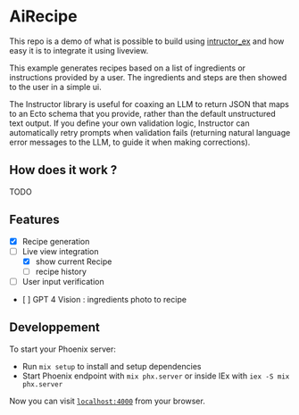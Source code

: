# AiRecipe

This repo is a demo of what is possible to build using [intructor_ex](https://github.com/thmsmlr/instructor_ex) and how easy it is to integrate it using liveview. 

This example generates recipes based on a list of ingredients or instructions provided by a user. The ingredients and steps are then showed to the user in a simple ui.


The Instructor library is useful for coaxing an LLM to return JSON that maps to an Ecto schema that you provide, rather than the default unstructured text output. If you define your own validation logic, Instructor can automatically retry prompts when validation fails (returning natural language error messages to the LLM, to guide it when making corrections).

## How does it work ?

TODO


## Features

- [x] Recipe generation
- [ ] Live view integration
    - [x] show current Recipe
    - [ ] recipe history
- [ ] User input verification 
- [ ] GPT 4 Vision : ingredients photo to recipe



## Developpement

To start your Phoenix server:

  * Run `mix setup` to install and setup dependencies
  * Start Phoenix endpoint with `mix phx.server` or inside IEx with `iex -S mix phx.server`

Now you can visit [`localhost:4000`](http://localhost:4000) from your browser.


